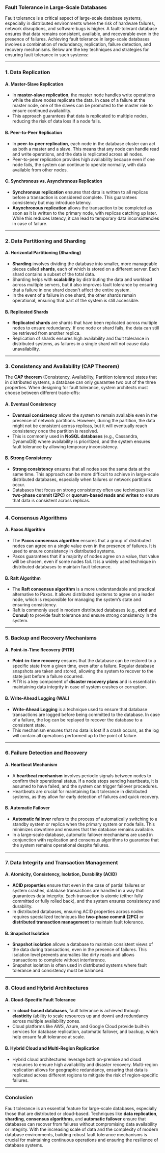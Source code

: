 ### **Fault Tolerance in Large-Scale Databases**

Fault tolerance is a critical aspect of large-scale database systems, especially in distributed environments where the risk of hardware failures, network disruptions, and software bugs is higher. A fault-tolerant database ensures that data remains consistent, available, and recoverable even in the presence of failures. Achieving fault tolerance in large-scale databases involves a combination of redundancy, replication, failure detection, and recovery mechanisms. Below are the key techniques and strategies for ensuring fault tolerance in such systems:

---

### **1. Data Replication**

#### **A. Master-Slave Replication**
- In **master-slave replication**, the master node handles write operations while the slave nodes replicate the data. In case of a failure at the master node, one of the slaves can be promoted to the master role to ensure continued availability.
- This approach guarantees that data is replicated to multiple nodes, reducing the risk of data loss if a node fails.

#### **B. Peer-to-Peer Replication**
- In **peer-to-peer replication**, each node in the database cluster can act as both a master and a slave. This means that any node can handle read and write operations, and the data is replicated across all nodes.
- Peer-to-peer replication provides high availability because even if one node fails, the system can continue to operate normally, with data available from other nodes.

#### **C. Synchronous vs. Asynchronous Replication**
- **Synchronous replication** ensures that data is written to all replicas before a transaction is considered complete. This guarantees consistency but may introduce latency.
- **Asynchronous replication** allows the transaction to be completed as soon as it is written to the primary node, with replicas catching up later. While this reduces latency, it can lead to temporary data inconsistencies in case of failure.

---

### **2. Data Partitioning and Sharding**

#### **A. Horizontal Partitioning (Sharding)**
- **Sharding** involves dividing the database into smaller, more manageable pieces called **shards**, each of which is stored on a different server. Each shard contains a subset of the total data.
- Sharding helps with **scalability** by distributing the data and workload across multiple servers, but it also improves fault tolerance by ensuring that a failure in one shard doesn't affect the entire system.
- In the event of a failure in one shard, the other shards remain operational, ensuring that part of the system is still accessible.

#### **B. Replicated Shards**
- **Replicated shards** are shards that have been replicated across multiple nodes to ensure redundancy. If one node or shard fails, the data can still be retrieved from another replica.
- Replication of shards ensures high availability and fault tolerance in distributed systems, as failures in a single shard will not cause data unavailability.

---

### **3. Consistency and Availability (CAP Theorem)**

The **CAP theorem** (Consistency, Availability, Partition tolerance) states that in distributed systems, a database can only guarantee two out of the three properties. When designing for fault tolerance, system architects must choose between different trade-offs:

#### **A. Eventual Consistency**
- **Eventual consistency** allows the system to remain available even in the presence of network partitions. However, during the partition, the data might not be consistent across replicas, but it will eventually reach consistency once the partition is resolved.
- This is commonly used in **NoSQL databases** (e.g., Cassandra, DynamoDB) where availability is prioritized, and the system ensures fault tolerance by allowing temporary inconsistency.

#### **B. Strong Consistency**
- **Strong consistency** ensures that all nodes see the same data at the same time. This approach can be more difficult to achieve in large-scale distributed databases, especially when failures or network partitions occur.
- Databases that focus on strong consistency often use techniques like **two-phase commit (2PC)** or **quorum-based reads and writes** to ensure that data is consistent across replicas.

---

### **4. Consensus Algorithms**

#### **A. Paxos Algorithm**
- The **Paxos consensus algorithm** ensures that a group of distributed nodes can agree on a single value even in the presence of failures. It is used to ensure consistency in distributed systems.
- Paxos guarantees that if a majority of nodes agree on a value, that value will be chosen, even if some nodes fail. It is a widely used technique in distributed databases to maintain fault tolerance.

#### **B. Raft Algorithm**
- The **Raft consensus algorithm** is a more understandable and practical alternative to Paxos. It allows distributed systems to agree on a leader node, which is responsible for managing the system’s state and ensuring consistency.
- Raft is commonly used in modern distributed databases (e.g., **etcd** and **Consul**) to provide fault tolerance and ensure strong consistency in the system.

---

### **5. Backup and Recovery Mechanisms**

#### **A. Point-in-Time Recovery (PITR)**
- **Point-in-time recovery** ensures that the database can be restored to a specific state from a given time, even after a failure. Regular database snapshots are taken and stored, allowing the system to recover to the state just before a failure occurred.
- PITR is a key component of **disaster recovery plans** and is essential in maintaining data integrity in case of system crashes or corruption.

#### **B. Write-Ahead Logging (WAL)**
- **Write-Ahead Logging** is a technique used to ensure that database transactions are logged before being committed to the database. In case of a failure, the log can be replayed to recover the database to a consistent state.
- This mechanism ensures that no data is lost if a crash occurs, as the log will contain all operations performed up to the point of failure.

---

### **6. Failure Detection and Recovery**

#### **A. Heartbeat Mechanism**
- A **heartbeat mechanism** involves periodic signals between nodes to confirm their operational status. If a node stops sending heartbeats, it is assumed to have failed, and the system can trigger failover procedures.
- Heartbeats are crucial for maintaining fault tolerance in distributed systems, as they allow for early detection of failures and quick recovery.

#### **B. Automatic Failover**
- **Automatic failover** refers to the process of automatically switching to a standby system or replica when the primary system or node fails. This minimizes downtime and ensures that the database remains available.
- In a large-scale database, automatic failover mechanisms are used in conjunction with replication and consensus algorithms to guarantee that the system remains operational despite failures.

---

### **7. Data Integrity and Transaction Management**

#### **A. Atomicity, Consistency, Isolation, Durability (ACID)**
- **ACID properties** ensure that even in the case of partial failures or system crashes, database transactions are handled in a way that guarantees data integrity. Each transaction is atomic (either fully committed or fully rolled back), and the system ensures consistency and durability.
- In distributed databases, ensuring ACID properties across nodes requires specialized techniques like **two-phase commit (2PC)** or **distributed transaction management** to maintain fault tolerance.

#### **B. Snapshot Isolation**
- **Snapshot isolation** allows a database to maintain consistent views of the data during transactions, even in the presence of failures. This isolation level prevents anomalies like dirty reads and allows transactions to complete without interference.
- Snapshot isolation is often used in distributed systems where fault tolerance and consistency must be balanced.

---

### **8. Cloud and Hybrid Architectures**

#### **A. Cloud-Specific Fault Tolerance**
- In **cloud-based databases**, fault tolerance is achieved through **elasticity** (ability to scale resources up and down) and redundancy across multiple availability zones.
- Cloud platforms like AWS, Azure, and Google Cloud provide built-in services for database replication, automatic failover, and backup, which help ensure fault tolerance at scale.

#### **B. Hybrid Cloud and Multi-Region Replication**
- Hybrid cloud architectures leverage both on-premise and cloud resources to ensure high availability and disaster recovery. Multi-region replication allows for geographic redundancy, ensuring that data is replicated across different regions to mitigate the risk of region-specific failures.

---

### **Conclusion**

Fault tolerance is an essential feature for large-scale databases, especially those that are distributed or cloud-based. Techniques like **data replication**, **sharding**, **consensus algorithms**, and **automatic failover** ensure that databases can recover from failures without compromising data availability or integrity. With the increasing scale of data and the complexity of modern database environments, building robust fault tolerance mechanisms is crucial for maintaining continuous operations and ensuring the resilience of database systems.

